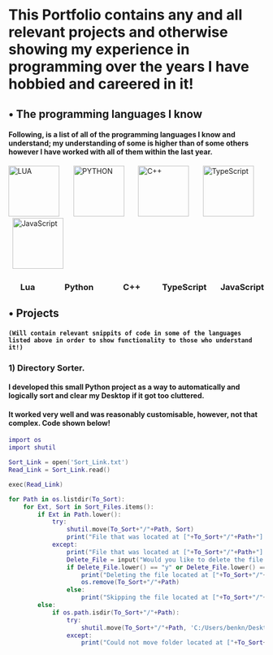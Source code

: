 # This Portfolio contains any and all relevant projects and otherwise showing my experience in programming over the years I have hobbied and careered in it!

## • The programming languages I know
#### Following, is a list of all of the programming languages I know and understand; my understanding of some is higher than of some others however I have worked with all of them within the last year.
<img src="https://upload.wikimedia.org/wikipedia/commons/thumb/c/cf/Lua-Logo.svg/2048px-Lua-Logo.svg.png" alt="LUA" width="100"/> &nbsp; &nbsp; &nbsp; <img src="https://user-images.githubusercontent.com/60940670/184181684-364140f7-2c85-42fb-851b-9b228456e191.png" alt="PYTHON" width="100"/> &nbsp; &nbsp; &nbsp; <img src="https://upload.wikimedia.org/wikipedia/commons/thumb/1/18/ISO_C%2B%2B_Logo.svg/1200px-ISO_C%2B%2B_Logo.svg.png" alt="C++" width="100"/> &nbsp; &nbsp; &nbsp; <img src="https://upload.wikimedia.org/wikipedia/commons/thumb/4/4c/Typescript_logo_2020.svg/512px-Typescript_logo_2020.svg.png" alt="TypeScript" width="100"/> &nbsp; &nbsp; &nbsp; <img src="https://upload.wikimedia.org/wikipedia/commons/thumb/9/99/Unofficial_JavaScript_logo_2.svg/480px-Unofficial_JavaScript_logo_2.svg.png" alt="JavaScript" width="100"/>

### &nbsp;&nbsp;&nbsp;&nbsp;&nbsp;&nbsp;Lua&nbsp;&nbsp;&nbsp;&nbsp;&nbsp;&nbsp;&nbsp;&nbsp;&nbsp;&nbsp;&nbsp;&nbsp;&nbsp;&nbsp;&nbsp;Python&nbsp;&nbsp;&nbsp;&nbsp;&nbsp;&nbsp;&nbsp;&nbsp;&nbsp;&nbsp;&nbsp;&nbsp;&nbsp;&nbsp;&nbsp;C++&nbsp;&nbsp;&nbsp;&nbsp;&nbsp;&nbsp;&nbsp;&nbsp;&nbsp;&nbsp;&nbsp;TypeScript&nbsp;&nbsp;&nbsp;&nbsp;&nbsp;&nbsp;&nbsp;JavaScript

## • Projects
#### ``(Will contain relevant snippits of code in some of the languages listed above in order to show functionality to those who understand it!)``
### 1) Directory Sorter.
#### I developed this small Python project as a way to automatically and logically sort and clear my Desktop if it got too cluttered.
#### It worked very well and was reasonably customisable, however, not that complex. Code shown below!

```lua
import os
import shutil

Sort_Link = open('Sort_Link.txt')
Read_Link = Sort_Link.read()

exec(Read_Link)

for Path in os.listdir(To_Sort):
    for Ext, Sort in Sort_Files.items():
        if Ext in Path.lower():
            try:
                shutil.move(To_Sort+"/"+Path, Sort)
                print("File that was located at ["+To_Sort+"/"+Path+"] is now located at ["+Sort+"] because it had '"+Ext+"' in it")
            except:
                print("File that was located at ["+To_Sort+"/"+Path+"] could not be relocated to ["+Sort+"] because it errored")
                Delete_File = input("Would you like to delete the file located at ["+Path+"] ?: ")
                if Delete_File.lower() == "y" or Delete_File.lower() == "yes":
                    print("Deleting the file located at ["+To_Sort+"/"+Path+"]")
                    os.remove(To_Sort+"/"+Path)
                else:
                    print("Skipping the file located at ["+To_Sort+"/"+Path+"]")
        else:
            if os.path.isdir(To_Sort+"/"+Path):
                try:
                    shutil.move(To_Sort+"/"+Path, 'C:/Users/benkn/Desktop/MAIN/Loose Folders')
                except:
                    print("Could not move folder located at ["+To_Sort+"/"+Path+"] to Loose Folders")
```

